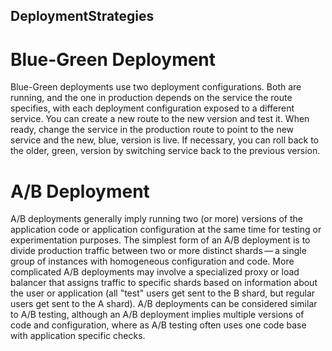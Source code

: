 ## DeploymentStrategies
# Blue-Green Deployment

Blue-Green deployments use two deployment configurations. Both are running, and the one in production depends on the service the route specifies, with each deployment configuration exposed to a different service. You can create a new route to the new version and test it. When ready, change the service in the production route to point to the new service and the new, blue, version is live.
If necessary, you can roll back to the older, green, version by switching service back to the previous version.


# A/B Deployment
A/B deployments generally imply running two (or more) versions of the application code or application configuration at the same time for testing or experimentation purposes.
The simplest form of an A/B deployment is to divide production traffic between two or more distinct shards — a single group of instances with homogeneous configuration and code.
More complicated A/B deployments may involve a specialized proxy or load balancer that assigns traffic to specific shards based on information about the user or application (all "test" users get sent to the B shard, but regular users get sent to the A shard).
A/B deployments can be considered similar to A/B testing, although an A/B deployment implies multiple versions of code and configuration, where as A/B testing often uses one code base with application specific checks.
